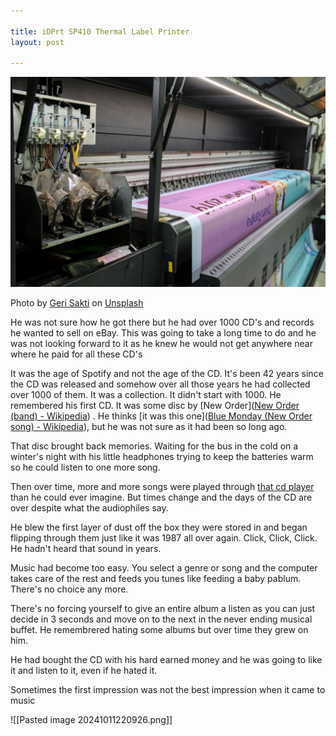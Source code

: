 ```yaml
---

title: iDPrt SP410 Thermal Label Printer
layout: post

---
```


![printer](/assets/printer.jpg)

Photo by <a href="https://unsplash.com/@msgr?utm_content=creditCopyText&utm_medium=referral&utm_source=unsplash">Geri Sakti</a> on <a href="https://unsplash.com/photos/a-large-machine-with-a-lot-of-papers-on-it-CYrYxz-uvE4?utm_content=creditCopyText&utm_medium=referral&utm_source=unsplash">Unsplash</a>

He was not sure how he got there but he had over 1000 CD's and records he wanted to sell on eBay. This was going to take a long time to do and he was not looking forward to it as he knew he would not get anywhere near where he paid for all these CD's

It was the age of Spotify and not the age of the CD. It's been 42 years since the CD was released and somehow over all those years he had collected over 1000 of them. It was a collection. It didn't start with 1000. He remembered his first CD. It was some disc by [New Order]([New Order (band) - Wikipedia](https://en.wikipedia.org/wiki/New_Order_(band))) . He thinks [it was this one]([Blue Monday (New Order song) - Wikipedia](https://en.wikipedia.org/wiki/Blue_Monday_(New_Order_song))), but he was not sure as it had been so long ago. 



That disc brought back memories. Waiting for the bus in the cold on a winter's night with his little headphones trying to keep the batteries warm so he could listen to one more song. 



Then over time, more and more songs were played through [ that cd player](https://amzn.to/4eV3z4qhttps://amzn.to/4eV3z4q) than he could ever imagine. But times change and the days of the CD are over despite what the audiophiles say.



He blew the first layer of dust off the box they were stored in and began flipping through them just like it was 1987 all over again. Click, Click, Click.  He hadn't heard that sound in years. 

Music had become too easy. You select a genre or song and the computer takes care of the rest and feeds you tunes like feeding a baby pablum. There's no choice any more. 

There's no forcing yourself to give an entire album a listen as you can just decide in 3 seconds and move on to the next in the never ending musical buffet. He remembrered hating some albums but over time they grew on him.

He had bought the CD with  his hard earned money and  he was going to like it and listen to it, even if he hated it. 

Sometimes the first impression was not the best impression when it came to music

![[Pasted image 20241011220926.png]]